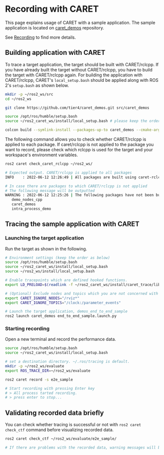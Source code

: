 # Recording with CARET

This page explains usage of CARET with a sample application.
The sample application is located on [caret_demos](https://github.com/tier4/caret_demos.git) repository.

See [Recording](../recording/index.md) to find more details.

## Building application with CARET

To trace a target application, the target should be built with CARET/rclcpp. If you have already built the target without CARET/rclcpp, you have to build the target with CARET/rclcpp again. For building the application with CARET/rclcpp, CARET's `local_setup.bash` should be applied along with ROS 2's `setup.bash` as shown below.

```bash
mkdir -p ~/ros2_ws/src
cd ~/ros2_ws

git clone https://github.com/tier4/caret_demos.git src/caret_demos

source /opt/ros/humble/setup.bash
source ~/ros2_caret_ws/install/local_setup.bash # please keep the order after 'source /opt/ros/humble/setup.bash'

colcon build --symlink-install --packages-up-to caret_demos --cmake-args -DBUILD_TESTING=OFF
```

The following command allows you to check whether CARET/rclcpp is applied to each package.
If caret/rclcpp is not applied to the package you want to record, please check which rclcpp is used for the target and your workspace's environment variables.

```bash
ros2 caret check_caret_rclcpp ~/ros2_ws/

# Expected output. CARET/rclcpp is applied to all packages
INFO    : 2022-06-12 12:26:49 | All packages are built using caret-rclcpp.

# In case there are packages to which CARET/rclcpp is not applied
# The following message will be outputted
WARNING : 2022-06-12 12:25:26 | The following packages have not been built using caret-rclcpp:
   demo_nodes_cpp
   caret_demos
   intra_process_demo
```

## Tracing the sample application with CARET

### Launching the target application

Run the target as shown in the following.

```bash
# Environment settings (keep the order as below)
source /opt/ros/humble/setup.bash
source ~/ros2_caret_ws/install/local_setup.bash
source ~/ros2_ws/install/local_setup.bash

# Enable tracepoints which are defined hooked functions.
export LD_PRELOAD=$(readlink -f ~/ros2_caret_ws/install/caret_trace/lib/libcaret.so)

# (Optional) Exclude nodes and topics which you are not concerned with
export CARET_IGNORE_NODES="/rviz*"
export CARET_IGNORE_TOPICS="/clock:/parameter_events"

# Launch the target application, demos_end_to_end_sample
ros2 launch caret_demos end_to_end_sample.launch.py
```

### Starting recording

Open a new terminal and record the performance data.

```bash
source /opt/ros/humble/setup.bash
source ~/ros2_caret_ws/install/local_setup.bash

# set a destination directory. ~/.ros/tracing is default.
mkdir -p ~/ros2_ws/evaluate
export ROS_TRACE_DIR=~/ros2_ws/evaluate

ros2 caret record -s e2e_sample

# Start recording with pressing Enter key
# > All process tarted recording.
# > press enter to stop...
```

## Validating recorded data briefly

You can check whether tracing is successful or not with `ros2 caret check_ctf` command before visualizing recorded data.

```bash
ros2 caret check_ctf ~/ros2_ws/evaluate/e2e_sample/

# If there are problems with the recorded data, warning messages will be displayed.
```
